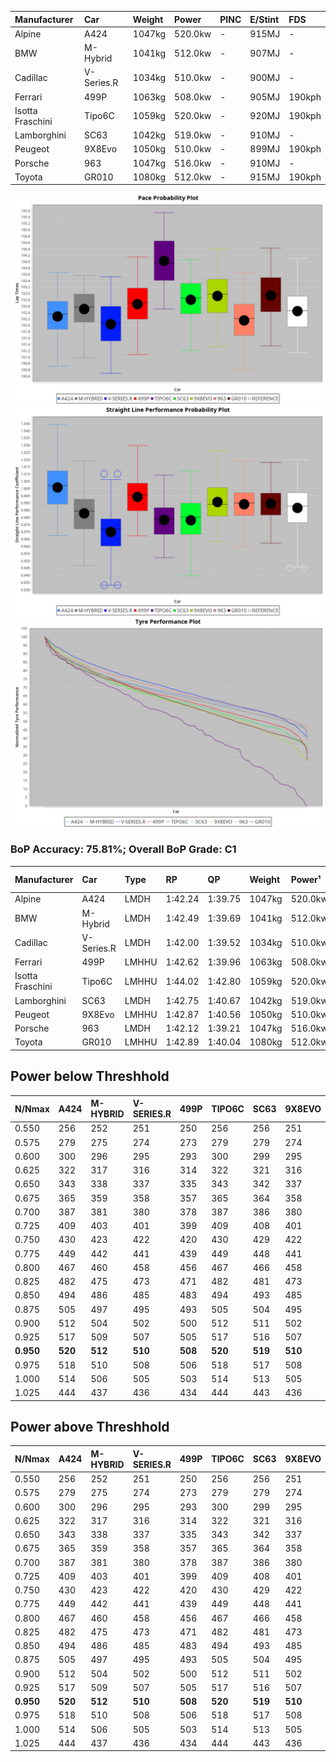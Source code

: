 | Manufacturer     | Car        | Weight | Power   | PINC    | E/Stint | FDS     |
|:-|:-|:-|:-|:-|:-|:-|
| Alpine           | A424       | 1047kg | 520.0kw |    -    | 915MJ   |    -    |
| BMW              | M-Hybrid   | 1041kg | 512.0kw |    -    | 907MJ   |    -    |
| Cadillac         | V-Series.R | 1034kg | 510.0kw |    -    | 900MJ   |    -    |
| Ferrari          | 499P       | 1063kg | 508.0kw |    -    | 905MJ   | 190kph  |
| Isotta Fraschini | Tipo6C     | 1059kg | 520.0kw |    -    | 920MJ   | 190kph  |
| Lamborghini      | SC63       | 1042kg | 519.0kw |    -    | 910MJ   |    -    |
| Peugeot          | 9X8Evo     | 1050kg | 510.0kw |    -    | 899MJ   | 190kph  |
| Porsche          | 963        | 1047kg | 516.0kw |    -    | 910MJ   |    -    |
| Toyota           | GR010      | 1080kg | 512.0kw |    -    | 915MJ   | 190kph  |

![PACECHART](./IMG/CUSTOM.png)
![STRAIGHTLINEPERFORMANCECHART](./IMG/CUSTOM_sp.png)
![TYREPERFORMANCECHART](./IMG/CUSTOM_tw.png)

### BoP Accuracy: 75.81%; Overall BoP Grade: C1
| Manufacturer     | Car        | Type  | RP      | QP      | Weight | Power¹  | Threshhold | PINC    | Power²   | E/Stint | AVG Vmax  | FDS     | RDLC | L/Stint | BOP-Grade | Model Accuracy | Model Points | Match%  | SimDiff |
|:-|:-|:-|:-|:-|:-|:-|:-|:-|:-|:-|:-|:-|:-|:-|:-|:-|:-|:-|:-|
| Alpine           | A424       | LMDH  | 1:42.24 | 1:39.75 | 1047kg | 520.0kw | 210.0kph   |    -    | 520.00kw |  915MJ  | 299.11kph |    -    | 1.01 | 33      | -C1       | 100.00%        | 946          | 77.28%  | ±0.18s  |
| BMW              | M-Hybrid   | LMDH  | 1:42.49 | 1:39.69 | 1041kg | 512.0kw | 210.0kph   |    -    | 512.00kw |  907MJ  | 295.87kph |    -    | 1.02 | 33      | -B2       | 100.00%        | 1998         | 81.25%  | ±0.30s  |
| Cadillac         | V-Series.R | LMDH  | 1:42.00 | 1:39.52 | 1034kg | 510.0kw | 210.0kph   |    -    | 510.00kw |  900MJ  | 293.88kph |    -    | 1.03 | 33      | -D1       | 98.11%         | 3991         | 68.24%  | ±0.66s  |
| Ferrari          | 499P       | LMHHU | 1:42.62 | 1:39.96 | 1063kg | 508.0kw | 210.0kph   |    -    | 508.00kw |  905MJ  | 296.07kph | 190kph  | 1.03 | 33      | ~A1       | 98.72%         | 4180         | 100.00% | ±0.15s  |
| Isotta Fraschini | Tipo6C     | LMHHU | 1:44.02 | 1:42.80 | 1059kg | 520.0kw | 210.0kph   |    -    | 520.00kw |  920MJ  | 295.18kph | 190kph  | 1.05 | 33      | +Ω1       | 97.73%         | 129          | 6.37%   | ±0.60s  |
| Lamborghini      | SC63       | LMDH  | 1:42.75 | 1:40.67 | 1042kg | 519.0kw | 210.0kph   |    -    | 519.00kw |  910MJ  | 295.82kph |    -    | 1.05 | 33      | ~A1       | 100.00%        | 784          | 97.86%  | ±0.32s  |
| Peugeot          | 9X8Evo     | LMHHU | 1:42.87 | 1:40.56 | 1050kg | 510.0kw | 210.0kph   |    -    | 510.00kw |  899MJ  | 296.40kph | 190kph  | 1.00 | 33      | +B1       | 100.00%        | 636          | 89.01%  | #       |
| Porsche          | 963        | LMDH  | 1:42.12 | 1:39.21 | 1047kg | 516.0kw | 210.0kph   |    -    | 516.00kw |  910MJ  | 296.96kph |    -    | 1.01 | 33      | -C2       | 99.91%         | 11713        | 73.43%  | ±0.26s  |
| Toyota           | GR010      | LMHHU | 1:42.89 | 1:40.04 | 1080kg | 512.0kw | 210.0kph   |    -    | 512.00kw |  915MJ  | 294.83kph | 190kph  | 1.01 | 33      | +B1       | 99.90%         | 3123         | 88.85%  | ±0.32s  |

## Power below Threshhold
| N/Nmax    | A424    | M-HYBRID | V-SERIES.R | 499P    | TIPO6C  | SC63    | 9X8EVO  | 963     | GR010   |
|:-|:-|:-|:-|:-|:-|:-|:-|:-|:-|
|  0.550    |  256    |  252     |  251       |  250    |  256    |  256    |  251    |  254    |  252    |
|  0.575    |  279    |  275     |  274       |  273    |  279    |  279    |  274    |  277    |  275    |
|  0.600    |  300    |  296     |  295       |  293    |  300    |  299    |  295    |  298    |  296    |
|  0.625    |  322    |  317     |  316       |  314    |  322    |  321    |  316    |  319    |  317    |
|  0.650    |  343    |  338     |  337       |  335    |  343    |  342    |  337    |  340    |  338    |
|  0.675    |  365    |  359     |  358       |  357    |  365    |  364    |  358    |  362    |  359    |
|  0.700    |  387    |  381     |  380       |  378    |  387    |  386    |  380    |  384    |  381    |
|  0.725    |  409    |  403     |  401       |  399    |  409    |  408    |  401    |  406    |  403    |
|  0.750    |  430    |  423     |  422       |  420    |  430    |  429    |  422    |  427    |  423    |
|  0.775    |  449    |  442     |  441       |  439    |  449    |  448    |  441    |  446    |  442    |
|  0.800    |  467    |  460     |  458       |  456    |  467    |  466    |  458    |  463    |  460    |
|  0.825    |  482    |  475     |  473       |  471    |  482    |  481    |  473    |  478    |  475    |
|  0.850    |  494    |  486     |  485       |  483    |  494    |  493    |  485    |  490    |  486    |
|  0.875    |  505    |  497     |  495       |  493    |  505    |  504    |  495    |  501    |  497    |
|  0.900    |  512    |  504     |  502       |  500    |  512    |  511    |  502    |  508    |  504    |
|  0.925    |  517    |  509     |  507       |  505    |  517    |  516    |  507    |  513    |  509    |
| **0.950** | **520** | **512**  | **510**    | **508** | **520** | **519** | **510** | **516** | **512** |
|  0.975    |  518    |  510     |  508       |  506    |  518    |  517    |  508    |  514    |  510    |
|  1.000    |  514    |  506     |  505       |  503    |  514    |  513    |  505    |  510    |  506    |
|  1.025    |  444    |  437     |  436       |  434    |  444    |  443    |  436    |  441    |  437    |

## Power above Threshhold
| N/Nmax    | A424    | M-HYBRID | V-SERIES.R | 499P    | TIPO6C  | SC63    | 9X8EVO  | 963     | GR010   |
|:-|:-|:-|:-|:-|:-|:-|:-|:-|:-|
|  0.550    |  256    |  252     |  251       |  250    |  256    |  256    |  251    |  254    |  252    |
|  0.575    |  279    |  275     |  274       |  273    |  279    |  279    |  274    |  277    |  275    |
|  0.600    |  300    |  296     |  295       |  293    |  300    |  299    |  295    |  298    |  296    |
|  0.625    |  322    |  317     |  316       |  314    |  322    |  321    |  316    |  319    |  317    |
|  0.650    |  343    |  338     |  337       |  335    |  343    |  342    |  337    |  340    |  338    |
|  0.675    |  365    |  359     |  358       |  357    |  365    |  364    |  358    |  362    |  359    |
|  0.700    |  387    |  381     |  380       |  378    |  387    |  386    |  380    |  384    |  381    |
|  0.725    |  409    |  403     |  401       |  399    |  409    |  408    |  401    |  406    |  403    |
|  0.750    |  430    |  423     |  422       |  420    |  430    |  429    |  422    |  427    |  423    |
|  0.775    |  449    |  442     |  441       |  439    |  449    |  448    |  441    |  446    |  442    |
|  0.800    |  467    |  460     |  458       |  456    |  467    |  466    |  458    |  463    |  460    |
|  0.825    |  482    |  475     |  473       |  471    |  482    |  481    |  473    |  478    |  475    |
|  0.850    |  494    |  486     |  485       |  483    |  494    |  493    |  485    |  490    |  486    |
|  0.875    |  505    |  497     |  495       |  493    |  505    |  504    |  495    |  501    |  497    |
|  0.900    |  512    |  504     |  502       |  500    |  512    |  511    |  502    |  508    |  504    |
|  0.925    |  517    |  509     |  507       |  505    |  517    |  516    |  507    |  513    |  509    |
| **0.950** | **520** | **512**  | **510**    | **508** | **520** | **519** | **510** | **516** | **512** |
|  0.975    |  518    |  510     |  508       |  506    |  518    |  517    |  508    |  514    |  510    |
|  1.000    |  514    |  506     |  505       |  503    |  514    |  513    |  505    |  510    |  506    |
|  1.025    |  444    |  437     |  436       |  434    |  444    |  443    |  436    |  441    |  437    |
